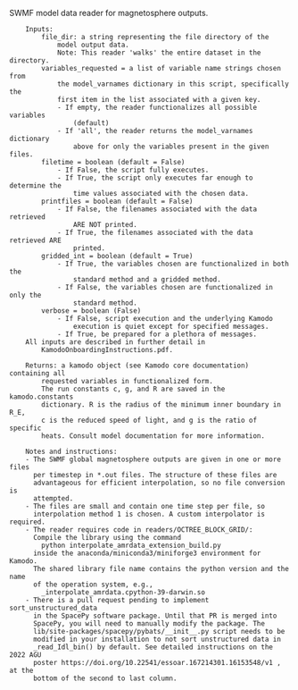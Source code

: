 SWMF model data reader for magnetosphere outputs.

        Inputs:
            file_dir: a string representing the file directory of the
                model output data.
                Note: This reader 'walks' the entire dataset in the directory.
            variables_requested = a list of variable name strings chosen from
                the model_varnames dictionary in this script, specifically the
                first item in the list associated with a given key.
                - If empty, the reader functionalizes all possible variables
                    (default)
                - If 'all', the reader returns the model_varnames dictionary
                    above for only the variables present in the given files.
            filetime = boolean (default = False)
                - If False, the script fully executes.
                - If True, the script only executes far enough to determine the
                    time values associated with the chosen data.
            printfiles = boolean (default = False)
                - If False, the filenames associated with the data retrieved
                    ARE NOT printed.
                - If True, the filenames associated with the data retrieved ARE
                    printed.
            gridded_int = boolean (default = True)
                - If True, the variables chosen are functionalized in both the
                    standard method and a gridded method.
                - If False, the variables chosen are functionalized in only the
                    standard method.
            verbose = boolean (False)
                - If False, script execution and the underlying Kamodo
                    execution is quiet except for specified messages.
                - If True, be prepared for a plethora of messages.
        All inputs are described in further detail in
            KamodoOnboardingInstructions.pdf.

        Returns: a kamodo object (see Kamodo core documentation) containing all
            requested variables in functionalized form.
            The run constants c, g, and R are saved in the kamodo.constants
            dictionary. R is the radius of the minimum inner boundary in R_E,
            c is the reduced speed of light, and g is the ratio of specific
            heats. Consult model documentation for more information.

        Notes and instructions:
        - The SWMF global magnetosphere outputs are given in one or more files
          per timestep in *.out files. The structure of these files are
          advantageous for efficient interpolation, so no file conversion is
          attempted.
        - The files are small and contain one time step per file, so
          interpolation method 1 is chosen. A custom interpolator is required.
        - The reader requires code in readers/OCTREE_BLOCK_GRID/:
          Compile the library using the command
            python interpolate_amrdata_extension_build.py
          inside the anaconda/miniconda3/miniforge3 environment for Kamodo.
          The shared library file name contains the python version and the name
          of the operation system, e.g.,
            _interpolate_amrdata.cpython-39-darwin.so
        - There is a pull request pending to implement sort_unstructured_data
          in the SpacePy software package. Until that PR is merged into
          SpacePy, you will need to manually modify the package. The
          lib/site-packages/spacepy/pybats/__init__.py script needs to be
          modified in your installation to not sort unstructured data in
          _read_Idl_bin() by default. See detailed instructions on the 2022 AGU
          poster https://doi.org/10.22541/essoar.167214301.16153548/v1 , at the
          bottom of the second to last column.